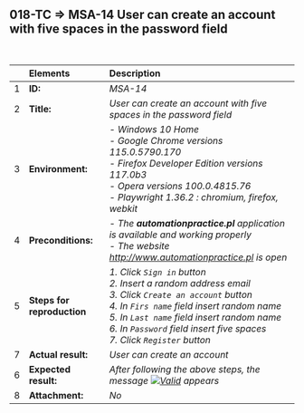 ## 018-TC => MSA-14 User can create an account with five spaces in the password field

<br>

|     | Elements                   | Description                                                                                        |
| :-- | :------------------------- | :------------------------------------------------------------------------------------------------- |
| 1   | **ID:**                    | _MSA-14_                                                                                           |
| 2   | **Title:**                 | _User can create an account with five spaces in the password field_                                |
| 3   | **Environment:**           | _- Windows 10 Home <br> - Google Chrome versions 115.0.5790.170 <br> - Firefox Developer Edition versions 117.0b3 <br> - Opera versions 100.0.4815.76 <br> - Playwright 1.36.2 : chromium, firefox, webkit_ |
| 4   | **Preconditions:**         | _- The **automationpractice.pl** application is available and working properly <br> - The website http://www.automationpractice.pl  is open_                      |
| 5   | **Steps for reproduction** | _1. Click `Sign in` button <br> 2. Insert a random address email <br> 3. Click `Create an account` button <br> 4. In `Firs name` field insert random name <br> 5. In `Last name` field insert random name <br> 6. In `Password` field insert five spaces <br> 7. Click `Register` button_ |
| 7   | **Actual result:**         | _User can create an account_                                                                       |
| 6   | **Expected result:**       | _After following the above steps, the message [![Valid](https://img.shields.io/badge/There%20is%201%20error-f3515c)](#) appears_ |
| 8   | **Attachment:**            | _No_                                                                                               |
